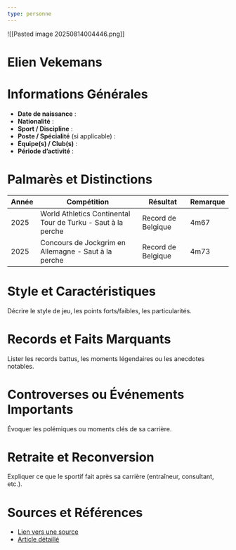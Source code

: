 ```yaml
---
type: personne
---
```

![[Pasted image 20250814004446.png]]
# Elien Vekemans

# Informations Générales
- **Date de naissance** :  
- **Nationalité** :  
- **Sport / Discipline** :  
- **Poste / Spécialité** (si applicable) :  
- **Équipe(s) / Club(s)** :  
- **Période d’activité** :  

# Palmarès et Distinctions
| Année | Compétition                                                  | Résultat           | Remarque |
| ----- | ------------------------------------------------------------ | ------------------ | -------- |
| 2025  | World Athletics Continental Tour de Turku - Saut à la perche | Record de Belgique | 4m67     |
| 2025  | Concours de Jockgrim en Allemagne - Saut à la perche         | Record de Belgique | 4m73     |

# Style et Caractéristiques
Décrire le style de jeu, les points forts/faibles, les particularités.

# Records et Faits Marquants
Lister les records battus, les moments légendaires ou les anecdotes notables.

# Controverses ou Événements Importants
Évoquer les polémiques ou moments clés de sa carrière.

# Retraite et Reconversion
Expliquer ce que le sportif fait après sa carrière (entraîneur, consultant, etc.).

# Sources et Références
- [Lien vers une source](#)
- [Article détaillé](#)
